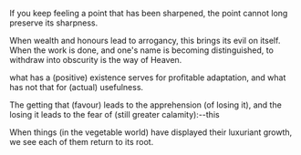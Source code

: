 If you keep feeling a point that has been sharpened, the point cannot long preserve its sharpness.


When wealth and honours lead to arrogancy, this brings its evil on itself. When the work is done, and one's name is becoming distinguished, to withdraw into obscurity is the way of Heaven.


what has a (positive) existence serves for profitable adaptation, and what has not that for (actual) usefulness.


The getting that (favour) leads to the apprehension (of losing it), and the losing it leads to the fear of (still greater calamity):--this


When things (in the vegetable world) have displayed their luxuriant growth, we see each of them return to its root.


